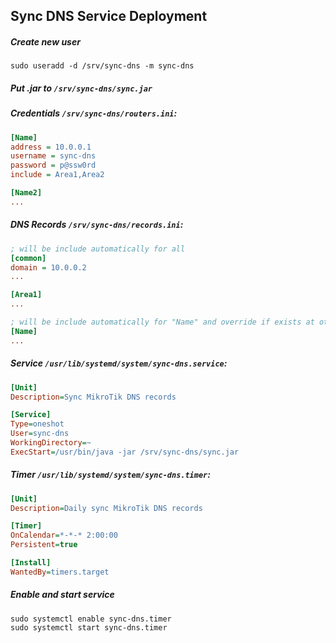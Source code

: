 ## Sync DNS Service Deployment

##### Create new user
```shell script
sudo useradd -d /srv/sync-dns -m sync-dns
```

##### Put .jar to `/srv/sync-dns/sync.jar`

##### Credentials `/srv/sync-dns/routers.ini`:
```ini
[Name]
address = 10.0.0.1
username = sync-dns
password = p@ssw0rd
include = Area1,Area2

[Name2]
...
```

##### DNS Records `/srv/sync-dns/records.ini`:
```ini
; will be include automatically for all
[common]
domain = 10.0.0.2
...

[Area1]
...

; will be include automatically for "Name" and override if exists at other areas
[Name]
...
```

##### Service `/usr/lib/systemd/system/sync-dns.service`:
```ini
[Unit]
Description=Sync MikroTik DNS records

[Service]
Type=oneshot
User=sync-dns
WorkingDirectory=~
ExecStart=/usr/bin/java -jar /srv/sync-dns/sync.jar
```

##### Timer `/usr/lib/systemd/system/sync-dns.timer`:
```ini
[Unit]
Description=Daily sync MikroTik DNS records

[Timer]
OnCalendar=*-*-* 2:00:00
Persistent=true

[Install]
WantedBy=timers.target
```

##### Enable and start service
```shell script
sudo systemctl enable sync-dns.timer
sudo systemctl start sync-dns.timer
```